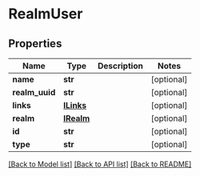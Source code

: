 # RealmUser

## Properties
Name | Type | Description | Notes
------------ | ------------- | ------------- | -------------
**name** | **str** |  | [optional] 
**realm_uuid** | **str** |  | [optional] 
**links** | [**ILinks**](ILinks.md) |  | [optional] 
**realm** | [**IRealm**](IRealm.md) |  | [optional] 
**id** | **str** |  | [optional] 
**type** | **str** |  | [optional] 

[[Back to Model list]](../README.md#documentation-for-models) [[Back to API list]](../README.md#documentation-for-api-endpoints) [[Back to README]](../README.md)


